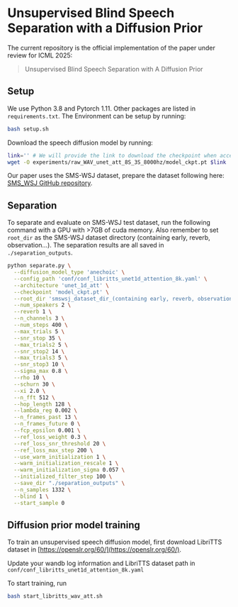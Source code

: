 # Unsupervised Blind Speech Separation with a Diffusion Prior

The current repository is the official implementation of the paper under review for ICML 2025:

> Unsupervised Blind Speech Separation with A Diffusion Prior

## Setup
We use Python 3.8 and Pytorch 1.11. Other packages are listed in `requirements.txt`. The Environment can be setup by running:
```bash
bash setup.sh
```

Download the speech diffusion model by running:

```bash
link='' # We will provide the link to download the checkpoint when accepted, the link contains author information
wget -O experiments/raw_WAV_unet_att_8S_3S_8000hz/model_ckpt.pt $link
```

Our paper uses the SMS-WSJ dataset, prepare the dataset following here: [SMS_WSJ GitHub repository](https://github.com/fgnt/sms_wsj).

## Separation
To separate and evaluate on SMS-WSJ test dataset, run the following command with a GPU with >7GB of cuda memory. Also remember to set  `root_dir` as the SMS-WSJ dataset directory (containing early, reverb, observation...). The separation results are all saved in `./separation_outputs`.
```bash
python separate.py \
  --diffusion_model_type 'anechoic' \
  --config_path 'conf/conf_libritts_unet1d_attention_8k.yaml' \
  --architecture 'unet_1d_att' \
  --checkpoint 'model_ckpt.pt' \
  --root_dir 'smswsj_dataset_dir_(containing early, reverb, observation.....)' \
  --num_speakers 2 \
  --reverb 1 \
  --n_channels 3 \
  --num_steps 400 \
  --max_trials 5 \
  --snr_stop 35 \
  --max_trials2 5 \
  --snr_stop2 14 \
  --max_trials3 5 \
  --snr_stop3 10 \
  --sigma_max 0.8 \
  --rho 10 \
  --schurn 30 \
  --xi 2.0 \
  --n_fft 512 \
  --hop_length 128 \
  --lambda_reg 0.002 \
  --n_frames_past 13 \
  --n_frames_future 0 \
  --fcp_epsilon 0.001 \
  --ref_loss_weight 0.3 \
  --ref_loss_snr_threshold 20 \
  --ref_loss_max_step 200 \
  --use_warm_initialization 1 \
  --warm_initialization_rescale 1 \
  --warm_initialization_sigma 0.057 \
  --initialized_filter_step 100 \
  --save_dir "./separation_outputs" \
  --n_samples 1332 \
  --blind 1 \
  --start_sample 0
```


## Diffusion prior model training
To train an unsupervised speech diffusion model, first download LibriTTS dataset in [https://openslr.org/60/](https://openslr.org/60/).

Update your wandb log information and LibriTTS dataset path in `conf/conf_libritts_unet1d_attention_8k.yaml`

To start training, run
```bash
bash start_libritts_wav_att.sh
```

